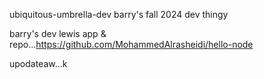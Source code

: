 ubiquitous-umbrella-dev
barry's fall 2024 dev thingy

barry's dev lewis app & repo...https://github.com/MohammedAlrasheidi/hello-node

upodateaw...k
